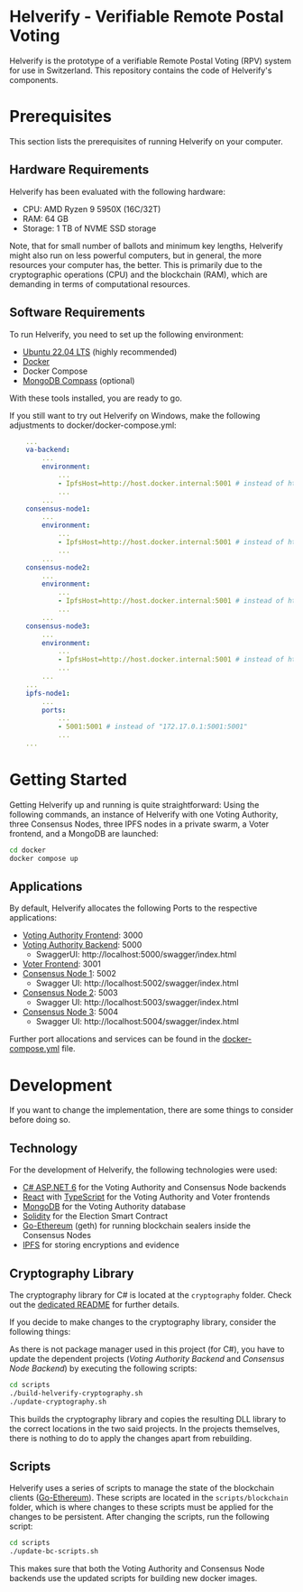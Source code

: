 # Helverify - Verifiable Remote Postal Voting

Helverify is the prototype of a verifiable Remote Postal Voting (RPV) system for use in Switzerland. This repository contains the code of Helverify's components.

# Prerequisites
This section lists the prerequisites of running Helverify on your computer.

## Hardware Requirements
Helverify has been evaluated with the following hardware:

- CPU: AMD Ryzen 9 5950X (16C/32T)
- RAM: 64 GB
- Storage: 1 TB of NVME SSD storage

Note, that for small number of ballots and minimum key lengths, Helverify might also run on less powerful computers, but in general, the more resources your computer has, the better. This is primarily due to the cryptographic operations (CPU) and the blockchain (RAM), which are demanding in terms of computational resources.

## Software Requirements
To run Helverify, you need to set up the following environment:
- [Ubuntu 22.04 LTS](https://ubuntu.com/download/desktop) (highly recommended)
- [Docker](https://www.docker.com/)
- Docker Compose
- [MongoDB Compass](https://www.mongodb.com/products/compass) (optional)

With these tools installed, you are ready to go.

If you still want to try out Helverify on Windows, make the following adjustments to docker/docker-compose.yml:

```yaml
	...
	va-backend:
		...
		environment:
			...
			- IpfsHost=http://host.docker.internal:5001 # instead of http://172.17.0.1:5001
			...
		...
	consensus-node1:
		...
		environment:
			...
			- IpfsHost=http://host.docker.internal:5001 # instead of http://172.17.0.1:5001
			...
		...
	consensus-node2:
		...
		environment:
			...
			- IpfsHost=http://host.docker.internal:5001 # instead of http://172.17.0.1:5001
			...
		...
	consensus-node3:
		...
		environment:
			...
			- IpfsHost=http://host.docker.internal:5001 # instead of http://172.17.0.1:5001
			...
		...
	...
	ipfs-node1:
		...
		ports:
			...
			- 5001:5001 # instead of "172.17.0.1:5001:5001"
			...
	...
```

# Getting Started
Getting Helverify up and running is quite straightforward: Using the following commands, an instance of Helverify with one Voting Authority, three Consensus Nodes, three IPFS nodes in a private swarm, a Voter frontend, and a MongoDB are launched:
```bash
cd docker
docker compose up
```
## Applications
By default, Helverify allocates the following Ports to the respective applications:

- [Voting Authority Frontend](http://localhost:3000): 3000
- [Voting Authority Backend](http://localhost:5000): 5000
  - SwaggerUI: http://localhost:5000/swagger/index.html
- [Voter Frontend](http://localhost:3001): 3001
- [Consensus Node 1](http://localhost:5002): 5002
  - Swagger UI: http://localhost:5002/swagger/index.html
- [Consensus Node 2](http://localhost:5003): 5003
  - Swagger UI: http://localhost:5003/swagger/index.html
- [Consensus Node 3](http://localhost:5004): 5004
  - Swagger UI: http://localhost:5004/swagger/index.html

Further port allocations and services can be found in the [docker-compose.yml](docker/docker-compose.yml) file.

# Development
If you want to change the implementation, there are some things to consider before doing so.

## Technology
For the development of Helverify, the following technologies were used:

- [C# ASP.NET 6](https://learn.microsoft.com/en-us/aspnet/core/release-notes/aspnetcore-6.0?view=aspnetcore-6.0) for the Voting Authority and Consensus Node backends
- [React](https://reactjs.org/) with [TypeScript](https://www.typescriptlang.org/) for the Voting Authority and Voter frontends
- [MongoDB](https://www.mongodb.com/) for the Voting Authority database
- [Solidity](https://docs.soliditylang.org/en/v0.8.17/) for the Election Smart Contract
- [Go-Ethereum](https://geth.ethereum.org/) (geth) for running blockchain sealers inside the Consensus Nodes
- [IPFS](https://ipfs.tech/) for storing encryptions and evidence

## Cryptography Library
The cryptography library for C# is located at the `cryptography` folder. Check out the [dedicated README](cryptography/dotnet/Helverify.Cryptography/README.md) for further details.

If you decide to make changes to the cryptography library, consider the following things:

As there is not package manager used in this project (for C#), you have to update the dependent projects (*Voting Authority Backend* and *Consensus Node Backend*) by executing the following scripts:
```bash 
cd scripts
./build-helverify-cryptography.sh
./update-cryptography.sh
```
This builds the cryptography library and copies the resulting DLL library to the correct locations in the two said projects. In the projects themselves, there is nothing to do to apply the changes apart from rebuilding.

## Scripts
Helverify uses a series of scripts to manage the state of the blockchain clients ([Go-Ethereum](https://geth.ethereum.org/)). These scripts are located in the `scripts/blockchain` folder, which is where changes to these scripts must be applied for the changes to be persistent. After changing the scripts, run the following script:
```bash
cd scripts
./update-bc-scripts.sh
```
This makes sure that both the Voting Authority and Consensus Node backends use the updated scripts for building new docker images.
